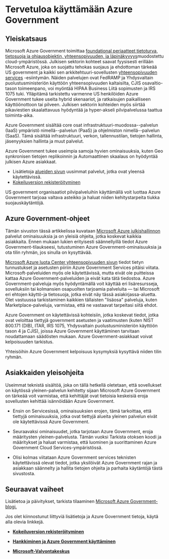 <properties 
   pageTitle="Azure Government yleiskatsaus | Microsoft Azure" 
   description="Tässä artikkelissa on yleiskatsaus Azure Government Cloud-ominaisuuksia ja luotettava suunnittelu ja suojausta koskevat federal yhteensopivuuden, tila- ja paikallisen government organisaatiot ja niiden kumppaneiden tukevat. " 
   services="Azure-Government"
   cloud="gov" 
   documentationCenter="" 
   authors="ryansoc" 
   manager="zakramer"    editor=""/>

<tags
   ms.service="multiple"
   ms.devlang="na"
   ms.topic="article"
   ms.tgt_pltfrm="na"
   ms.workload="azure-government" 
   ms.date="10/18/2016"
   ms.author="ryansoc"/>

# <a name="welcome-to-azure-government"></a>Tervetuloa käyttämään Azure Government

## <a name="overview"></a>Yleiskatsaus

Microsoft Azure Government toimittaa [foundational periaatteet tietoturva, tietosuoja ja ohjausobjektin, yhteensopivuuden, ja läpinäkyvyys](http://azure.com/gov)muodostettu cloud-ympäristössä. Julkisen sektorin kohteet saavat fyysisesti erillään Microsoft Azure, joka on suojattu tehokas suojaus ja ehdottoman tärkeää US government ja kaikki sen arkkitehtuuri-sovellusten [yhteensopivuuden services](https://azure.microsoft.com/support/trust-center/compliance/) -esiintymän. Näiden palvelujen ovat FedRAMP ja Yhdysvaltain puolustusministeriön käyttöön yhteensopivuuden kaltaisilta, CJIS osavaltio-tason toimeenpano, voi myöntää HIPAA Business Liitä sopimusten ja IRS 1075 tuki. Ylläpitämä tarkistettu varmenne US henkilöiden Azure Government tukee useita hybrid skenaariot, ja ratkaisujen paikalliseen käyttöönottoon tai pilveen. Julkisen sektorin kohteiden myös siirtää pikaviestien skaalattavuus hyödyntää ja hyper-akseli pilvipalvelussa taattua toiminta-aika.

Azure Government sisältää core osat infrastruktuuri-muodossa--palvelun (IaaS) ympäristö nimellä--palvelun (PaaS) ja ohjelmiston nimellä--palvelun (SaaS).  Tämä sisältää infrastruktuuri, verkon, tallennustilan, tietojen hallinta, jäsenyyksien hallinta ja muut palvelut.

Azure Government tukee useimpia samoja hyvien ominaisuuksia, kuten Geo synkronisen tietojen replikoinnin ja Automaattinen skaalaus on hyödyntää julkisen Azure asiakkaat. 

- Lisätietoja [alueiden sivun](https://azure.microsoft.com/regions/#services) uusimmat palvelut, jotka ovat yleensä käytettävissä.
- [Kokeiluversion rekisteröityminen](https://azuregov.microsoft.com/trial/azuregovtrial)

US government organisaatiot pilvipalveluihin käyttämällä voit luottaa Azure Government tarjoaa valtava asteikko ja haluat niiden kehitystarpeita tiukka suojauskäytäntöjä.

## <a name="azure-government-documentation"></a>Azure Government-ohjeet

Tämän sivuston tässä artikkelissa kuvataan [Microsoft Azure julkishallinnon](https://azure.microsoft.com/features/gov/) palvelut ominaisuuksia ja on yleisiä ohjeita, jotka koskevat kaikkia asiakkaita. Ennen mukaan lukien erityisesti säännellyillä tiedot Azure Government-tilaukseesi, tutustuminen Azure Government-ominaisuuksia ja ota tilin ryhmän, jos sinulla on kysyttävää.

[Microsoft Azure luota Center yhteensopivuuden sivun](http://www.microsoft.com/en-us/TrustCenter/Compliance/default.aspx) tiedot tietyn tunnustukset ja asetusten piiriin Azure Government Services pitäisi viitata. Microsoft-palveluiden myös ole käytettävissä, mutta eivät ole puitteissa kattaa Azure Government-palveluiden ja eivät kata tätä tiedostoa. Azure Government-palveluja myös hyödyntämällä voit käyttää eri lisäresursseja, sovelluksiin tai kolmansien osapuolten tarjoamia palveluita — tai Microsoft eri ehtojen käyttö-ja tietosuoja, jotka eivät näy tässä asiakirjassa-aluetta. Olet vastuussa tarkistaminen kaikkien tällaisten "lisäosa" palveluja, kuten Marketplace-palveluja, varmistaa, että ne vastaavat tarpeitasi siitä ehdot.

Azure Government on käytettävissä kohteisiin, jotka koskevat tiedot, jotka ovat veloittaa tiettyjä government asetusten ja vaatimusten (kuten NIST 800.171 (DIB), ITAR, IRS 1075, Yhdysvaltain puolustusministeriön käyttöön tason 4 ja CJIS), joissa Azure Government käyttäminen tarvitaan noudattamaan säädösten mukaan. Azure Government-asiakkaat voivat kelpoisuuden tarkistus.

Yhteisöihin Azure Government kelpoisuus kysymyksiä kysyttävä niiden tilin ryhmän.

## <a name="general-guidance-for-customers"></a>Asiakkaiden yleisohjeita

Useimmat teknistä sisältöä, joka on tällä hetkellä oletetaan, että sovellukset on käytössä yleinen-palvelun kehitetty sijaan Microsoft Azure Government on tärkeää voit varmistaa, että kehittäjät ovat tietoisia keskeisiä eroja sovellusten kehittää isännöidään Azure Government.

- Ensin on Servicesissä, ominaisuuksien erojen, tämä tarkoittaa, että tiettyjä ominaisuuksia, jotka ovat tiettyjä alueita yleinen palvelun eivät ole käytettävissä Azure Government.

- Seuraavaksi ominaisuudet, jotka tarjotaan Azure Government, eroja määritysten yleinen-palvelusta.  Tämän vuoksi Tarkista otoksen koodi ja määritykset ja haluat varmistaa, että luominen ja suorittaminen Azure Government Cloud Services-ympäristössä.

- Olisi kolmas viitataan Azure Government services teknisten käytettävissä olevat tiedot, jotka yksilöivät Azure Government rajan ja asiakkaan säännelty ja hallita tietojen ohjeita ja parhaita käytäntöjä tästä sivustosta.

## <a name="next-steps"></a>Seuraavat vaiheet

Lisätietoa ja päivitykset, tarkista tilaaminen <a href="https://blogs.msdn.microsoft.com/azuregov/">Microsoft Azure Government-blogi.</a>

Jos olet kiinnostunut liittyviä lisätietoja ja Azure Government tietoja, käytä alla olevia linkkejä.

- **[Kokeiluversion rekisteröityminen](https://azuregov.microsoft.com/trial/azuregovtrial)**

- **[Hankkiminen ja Azure Government käyttäminen](http://azure.com/gov)**

- **[Microsoft-Valvontakeskus](https://azure.microsoft.com/support/trust-center/compliance/)**

